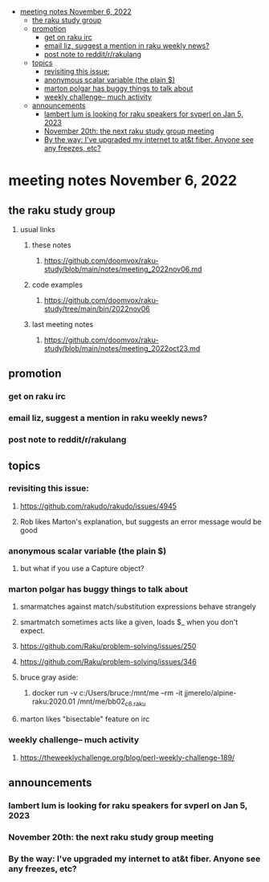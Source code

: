- [meeting notes November 6, 2022](#orgbcd2889)
  - [the raku study group](#orge4cd792)
  - [promotion](#org842c2a9)
    - [get on raku irc](#org0b0cc34)
    - [email liz, suggest a mention in raku weekly news?](#orgd48ccaa)
    - [post note to reddit/r/rakulang](#org14ab684)
  - [topics](#org0dc6158)
    - [revisiting this issue:](#org1b593c7)
    - [anonymous scalar variable (the plain $)](#org0912a02)
    - [marton polgar has buggy things to talk about](#org1f0891f)
    - [weekly challenge&#x2013; much activity](#org9c334c8)
  - [announcements](#org6b1e005)
    - [lambert lum is looking for raku speakers for svperl on Jan 5, 2023](#orgbeabfcf)
    - [November 20th: the next raku study group meeting](#org919592d)
    - [By the way: I've upgraded my internet to at&t fiber.  Anyone see any freezes, etc?](#orgda524de)


<a id="orgbcd2889"></a>

# meeting notes November 6, 2022


<a id="orge4cd792"></a>

## the raku study group

1.  usual links

    1.  these notes
    
        1.  <https://github.com/doomvox/raku-study/blob/main/notes/meeting_2022nov06.md>
    
    2.  code examples
    
        1.  <https://github.com/doomvox/raku-study/tree/main/bin/2022nov06>
    
    3.  last meeting notes
    
        1.  <https://github.com/doomvox/raku-study/blob/main/notes/meeting_2022oct23.md>


<a id="org842c2a9"></a>

## promotion


<a id="org0b0cc34"></a>

### get on raku irc


<a id="orgd48ccaa"></a>

### email liz, suggest a mention in raku weekly news?


<a id="org14ab684"></a>

### post note to reddit/r/rakulang


<a id="org0dc6158"></a>

## topics


<a id="org1b593c7"></a>

### revisiting this issue:

1.  <https://github.com/rakudo/rakudo/issues/4945>

2.  Rob likes Marton's explanation, but suggests an error message would be good


<a id="org0912a02"></a>

### anonymous scalar variable (the plain $)

1.  but what if you use a Capture object?


<a id="org1f0891f"></a>

### marton polgar has buggy things to talk about

1.  smarmatches against match/substitution expressions behave strangely

2.  smartmatch sometimes acts like a given, loads $\_ when you don't expect.

3.  <https://github.com/Raku/problem-solving/issues/250>

4.  <https://github.com/Raku/problem-solving/issues/346>

5.  bruce gray aside:

    1.  docker run -v c:/Users/bruce:/mnt/me &#x2013;rm -it jjmerelo/alpine-raku:2020.01    /mnt/me/bb02<sub>c6.raku</sub>

6.  marton likes "bisectable" feature on irc


<a id="org9c334c8"></a>

### weekly challenge&#x2013; much activity

1.  <https://theweeklychallenge.org/blog/perl-weekly-challenge-189/>


<a id="org6b1e005"></a>

## announcements


<a id="orgbeabfcf"></a>

### lambert lum is looking for raku speakers for svperl on Jan 5, 2023


<a id="org919592d"></a>

### November 20th: the next raku study group meeting


<a id="orgda524de"></a>

### By the way: I've upgraded my internet to at&t fiber.  Anyone see any freezes, etc?
